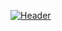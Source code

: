 [![Header](https://github.com/dfluppy/dfluppy/blob/main/assets/lin_terminal.gif)](https://github.com/dfluppy)